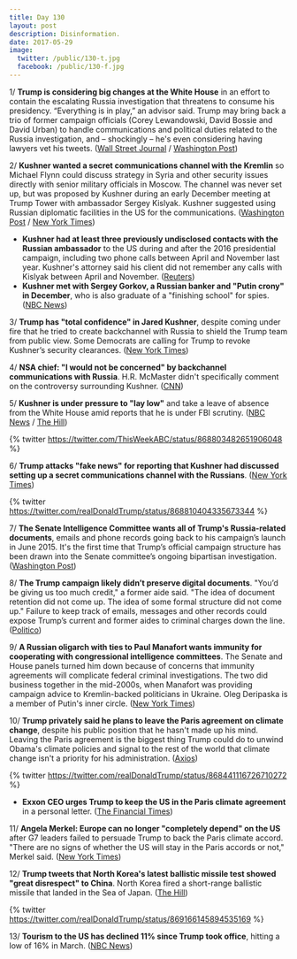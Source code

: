 ```yaml
---
title: Day 130
layout: post
description: Disinformation.
date: 2017-05-29
image:
  twitter: /public/130-t.jpg
  facebook: /public/130-f.jpg
---
```


1/ **Trump is considering big changes at the White House** in an effort to contain the escalating Russia investigation that threatens to consume his presidency. “Everything is in play,” an advisor said. Trump may bring back a trio of former campaign officials (Corey Lewandowski, David Bossie and David Urban) to handle communications and political duties related to the Russia investigation, and – shockingly – he's even considering having lawyers vet his tweets. ([Wall Street Journal](https://www.wsj.com/articles/trump-eyeing-white-house-shakeup-1495831679) / [Washington Post](https://www.washingtonpost.com/politics/trump-considers-major-changes-amid-escalating-russia-crisis/2017/05/27/44d1a016-4230-11e7-9869-bac8b446820a_story.html))

2/ **Kushner wanted a secret communications channel with the Kremlin** so Michael Flynn could discuss strategy in Syria and other security issues directly with senior military officials in Moscow. The channel was never set up, but was proposed by Kushner during an early December meeting at Trump Tower with ambassador Sergey Kislyak. Kushner suggested using Russian diplomatic facilities in the US for the communications. ([Washington Post](https://www.washingtonpost.com/world/national-security/russian-ambassador-told-moscow-that-kushner-wanted-secret-communications-channel-with-kremlin/2017/05/26/520a14b4-422d-11e7-9869-bac8b446820a_story.html) / [New York Times](https://www.nytimes.com/2017/05/26/us/politics/kushner-talked-to-russian-envoy-about-creating-secret-channel-with-kremlin.html))

* **Kushner had at least three previously undisclosed contacts with the Russian ambassador** to the US during and after the 2016 presidential campaign, including two phone calls between April and November last year. Kushner's attorney said his client did not remember any calls with Kislyak between April and November. ([Reuters](http://www.reuters.com/article/us-usa-trump-fbi-kushner-exclusive-idUSKBN18N018))
* **Kushner met with Sergey Gorkov, a Russian banker and "Putin crony" in December**, who is also graduate of a "finishing school" for spies. ([NBC News](http://www.nbcnews.com/news/us-news/kushner-met-russian-banker-who-putin-crony-spy-school-grad-n765311))

3/ **Trump has "total confidence" in Jared Kushner**, despite coming under fire that he tried to create backchannel with Russia to shield the Trump team from public view. Some Democrats are calling for Trump to revoke Kushner’s security clearances. ([New York Times](https://www.nytimes.com/2017/05/28/us/kushner-trump-relationship-russia-investigation.html))

4/ **NSA chief: "I would not be concerned" by backchannel communications with Russia**. H.R. McMaster didn't specifically comment on the controversy surrounding Kushner. ([CNN](http://www.cnn.com/2017/05/27/politics/jared-kushner-russia-gary-cohn-hr-mcmaster/))

5/ **Kushner is under pressure to "lay low"** and take a leave of absence from the White House amid reports that he is under FBI scrutiny. ([NBC News](http://www.nbcnews.com/politics/white-house/kushner-lying-low-after-russia-related-reports-source-says-n765686) / [The Hill](http://thehill.com/homenews/administration/335468-kushner-getting-pressure-to-take-hiatus-from-white-house-report))

{% twitter https://twitter.com/ThisWeekABC/status/868803482651906048 %}

6/ **Trump attacks "fake news" for reporting that Kushner had discussed setting up a secret communications channel with the Russians**. ([New York Times](https://www.nytimes.com/2017/05/28/us/politics/trump-returns-to-us-and-to-berating-newsmedia-on-twitter.html))

{% twitter https://twitter.com/realDonaldTrump/status/868810404335673344 %}

7/ **The Senate Intelligence Committee wants all of Trump's Russia-related documents**, emails and phone records going back to his campaign’s launch in June 2015. It's the first time that Trump’s official campaign structure has been drawn into the Senate committee’s ongoing bipartisan investigation. ([Washington Post](https://www.washingtonpost.com/news/powerpost/wp/2017/05/26/senate-intelligence-committee-requests-trump-campaign-documents/))

8/ **The Trump campaign likely didn’t preserve digital documents**. "You’d be giving us too much credit," a former aide said. "The idea of document retention did not come up. The idea of some formal structure did not come up." Failure to keep track of emails, messages and other records could expose Trump’s current and former aides to criminal charges down the line. ([Politico](http://www.politico.com/story/2017/05/27/trump-russia-probe-risk-238878))

9/ **A Russian oligarch with ties to Paul Manafort wants immunity for cooperating with congressional intelligence committees**. The Senate and House panels turned him down because of concerns that immunity agreements will complicate federal criminal investigations. The two did business together in the mid-2000s, when Manafort was providing campaign advice to Kremlin-backed politicians in Ukraine. Oleg Deripaska is a member of Putin's inner circle. ([New York Times](https://www.nytimes.com/2017/05/26/us/politics/oleg-deripaska-paul-manafort.html))

10/ **Trump privately said he plans to leave the Paris agreement on climate change**, despite his public position that he hasn't made up his mind. Leaving the Paris agreement is the biggest thing Trump could do to unwind Obama's climate policies and signal to the rest of the world that climate change isn't a priority for his administration. ([Axios](https://www.axios.com/scoop-trump-tells-confidants-he-plans-to-leave-paris-climate-deal-2424446776.html))

{% twitter https://twitter.com/realDonaldTrump/status/868441116726710272 %}

* **Exxon CEO urges Trump to keep the US in the Paris climate agreement** in a personal letter. ([The Financial Times](https://www.ft.com/content/fcf73abc-4202-11e7-9d56-25f963e998b2))

11/ **Angela Merkel: Europe can no longer "completely depend" on the US** after G7 leaders failed to persuade Trump to back the Paris climate accord. "There are no signs of whether the US will stay in the Paris accords or not," Merkel said. ([New York Times](https://www.nytimes.com/2017/05/28/world/europe/angela-merkel-trump-alliances-g7-leaders.html))

12/ **Trump tweets that North Korea's latest ballistic missile test showed "great disrespect" to China**. North Korea fired a short-range ballistic missile that landed in the Sea of Japan. ([The Hill](http://thehill.com/policy/international/335518-trump-n-korea-showing-great-disrespect-to-china))

{% twitter https://twitter.com/realDonaldTrump/status/869166145894535169 %}

13/ **Tourism to the US has declined 11% since Trump took office**, hitting a low of 16% in March. ([NBC News](http://www.nbcnews.com/business/travel/tourism-u-s-has-been-decline-trump-took-office-n764206))
